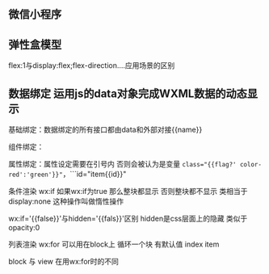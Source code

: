 ## 微信小程序

## 弹性盒模型
flex:1与display:flex;flex-direction....应用场景的区别

## 数据绑定 运用js的data对象完成WXML数据的动态显示

基础绑定：数据绑定的所有接口都由data和外部对接<view>{{name}}</view>

组件绑定：


属性绑定：属性设定需要在引号内 否则会被认为是变量 ```class="{{flag?' color-red':'green'}}"```，```id="item{{id}}"

条件渲染
wx:if
如果wx:if为true 那么整块都显示 否则整块都不显示 类相当于display:none 这种操作叫做惰性操作
<block wx:if='{{true}}'>
<view></view>
<view></view>
<block/>

wx:if='{{false}}'与hidden='{{fals}}'区别 hidden是css层面上的隐藏 类似于opacity:0


列表渲染
wx:for 可以用在block上  循环一个块
有默认值 index item

block 与 view 在用wx:for时的不同
